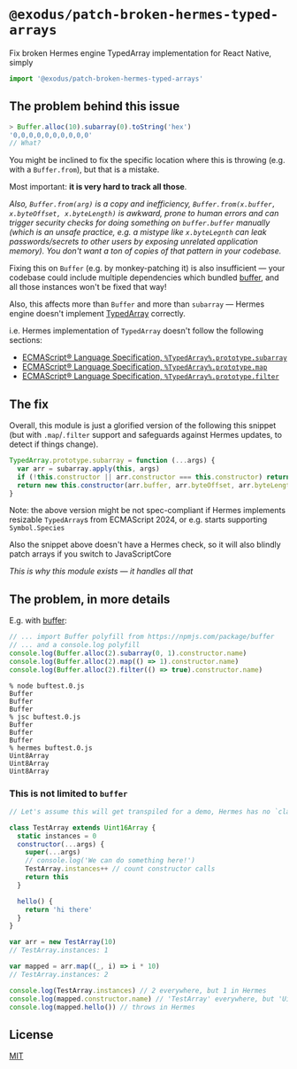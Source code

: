# `@exodus/patch-broken-hermes-typed-arrays`

Fix broken Hermes engine TypedArray implementation for React Native, simply
```js
import '@exodus/patch-broken-hermes-typed-arrays'
```

## The problem behind this issue

```js
> Buffer.alloc(10).subarray(0).toString('hex')
'0,0,0,0,0,0,0,0,0,0'
// What?
```

You might be inclined to fix the specific location where this is throwing (e.g. with a
`Buffer.from`), but that is a mistake.

Most important: **it is very hard to track all those**.

_Also, `Buffer.from(arg)` is a copy and inefficiency,
`Buffer.from(x.buffer, x.byteOffset, x.byteLength)` is awkward, prone to human errors and can
trigger security checks for doing something on `buffer.buffer` manually (which is an unsafe
practice, e.g. a mistype like `x.byteLegnth` can leak passwords/secrets to other users by exposing
unrelated application memory). You don't want a ton of copies of that pattern in your codebase._

Fixing this on `Buffer` (e.g. by monkey-patching it) is also insufficient — your codebase could
include multiple dependencies which bundled [buffer](https://www.npmjs.com/package/buffer), and all
those instances won't be fixed that way!

Also, this affects more than `Buffer` and more than `subarray` — Hermes engine doesn't implement
[TypedArray](https://tc39.es/ecma262/#sec-%typedarray%-intrinsic-object) correctly.

i.e. Hermes implementation of `TypedArray` doesn't follow the following sections:
 * [ECMAScript® Language Specification, `%TypedArray%.prototype.subarray`](https://tc39.es/ecma262/#sec-%typedarray%.prototype.subarray)
 * [ECMAScript® Language Specification, `%TypedArray%.prototype.map`](https://tc39.es/ecma262/#sec-%typedarray%.prototype.map)
 * [ECMAScript® Language Specification, `%TypedArray%.prototype.filter`](https://tc39.es/ecma262/#sec-%typedarray%.prototype.filter)

## The fix

Overall, this module is just a glorified version of the following this snippet (but with
`.map`/`.filter` support and safeguards against Hermes updates, to detect if things change).

```js
TypedArray.prototype.subarray = function (...args) {
  var arr = subarray.apply(this, args)
  if (!this.constructor || arr.constructor === this.constructor) return arr
  return new this.constructor(arr.buffer, arr.byteOffset, arr.byteLength)
}
```

Note: the above version might be not spec-compliant if Hermes implements resizable `TypedArray`s
from ECMAScript 2024, or e.g. starts supporting `Symbol.Species`

Also the snippet above doesn't have a Hermes check, so it will also blindly patch arrays if you
switch to JavaScriptCore

_This is why this module exists — it handles all that_

## The problem, in more details

E.g. with [buffer](https://www.npmjs.com/package/buffer):

```js
// ... import Buffer polyfill from https://npmjs.com/package/buffer
// ... and a console.log polyfill
console.log(Buffer.alloc(2).subarray(0, 1).constructor.name)
console.log(Buffer.alloc(2).map(() => 1).constructor.name)
console.log(Buffer.alloc(2).filter(() => true).constructor.name)
```

```console
% node buftest.0.js                                         
Buffer
Buffer
Buffer
% jsc buftest.0.js 
Buffer
Buffer
Buffer
% hermes buftest.0.js
Uint8Array
Uint8Array
Uint8Array
```

### This is not limited to `buffer`

```js
// Let's assume this will get transpiled for a demo, Hermes has no `class` support

class TestArray extends Uint16Array {
  static instances = 0
  constructor(...args) {
    super(...args)
    // console.log('We can do something here!')
    TestArray.instances++ // count constructor calls
    return this
  }

  hello() {
    return 'hi there'
  }
}

var arr = new TestArray(10)
// TestArray.instances: 1

var mapped = arr.map((_, i) => i * 10)
// TestArray.instances: 2

console.log(TestArray.instances) // 2 everywhere, but 1 in Hermes
console.log(mapped.constructor.name) // 'TestArray' everywhere, but 'Uint16Array' in hermes
console.log(mapped.hello()) // throws in Hermes
```

## License

[MIT](./LICENSE)
